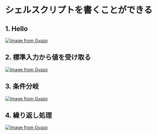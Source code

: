 # シェルスクリプトを書くことができる

## 1. Hello

[![Image from Gyazo](https://i.gyazo.com/4f7e5f0270b288b6b0e759dad0a9babc.png)](https://gyazo.com/4f7e5f0270b288b6b0e759dad0a9babc)

## 2. 標準入力から値を受け取る

[![Image from Gyazo](https://i.gyazo.com/b3b4560da52d503c9474d50705793c51.png)](https://gyazo.com/b3b4560da52d503c9474d50705793c51)

## 3. 条件分岐

[![Image from Gyazo](https://i.gyazo.com/3f873506fc76904c1904d872b3f5a7c4.png)](https://gyazo.com/3f873506fc76904c1904d872b3f5a7c4)

## 4. 繰り返し処理

[![Image from Gyazo](https://i.gyazo.com/ed4f50c7c45f84d0ac60e0677431045b.png)](https://gyazo.com/ed4f50c7c45f84d0ac60e0677431045b)